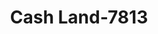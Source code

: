 ---
f_zip-code: 45066
f_state-code: OH
title: Cash Land-7813
f_phone: 937-746-3237
f_city-only: Springboro
f_address: 52 Millard Court Springboro
f_location-unique-id: '7813'
slug: cash-land-7813
updated-on: '2024-05-30T13:46:58.046Z'
created-on: '2024-05-30T13:36:59.803Z'
published-on: '2024-05-30T13:54:32.469Z'
f_city-state: cms/city/springboro-oh.md
f_company: cms/company/cash-land.md
f_state: cms/state/ohio.md
layout: '[payday-loan].html'
tags: payday-loan
---